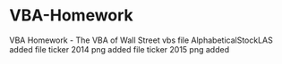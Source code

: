 # VBA-Homework
VBA Homework - The VBA of Wall Street
vbs file AlphabeticalStockLAS added
file ticker 2014 png added
file ticker 2015 png added
